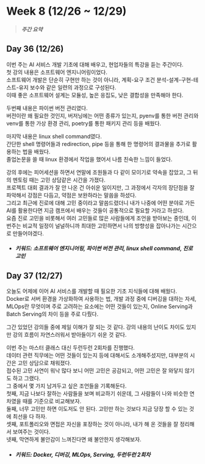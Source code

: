 Week 8 (12/26 ~ 12/29)
===
>  ##### 주간 요약
>  

Day 36 (12/26)
---
이번 주는 AI 서비스 개발 기초에 대해 배우고, 현업자들의 특강을 듣는 주간이다.  
첫 강의 내용은 소프트웨어 엔지니어링이었다.  
소프트웨어 개발은 단순히 구현만 하는 것이 아니라, 계획-요구 조건 분석-설계-구현-테스트-유지 보수와 같은 일련의 과정으로 구성된다.  
이때 좋은 소프트웨어 설계는 모듈성, 높은 응집도, 낮은 결합성을 만족해야 한다.  

두번째 내용은 파이썬 버전 관리였다.  
버전이란 왜 필요한 것인지, 버저닝에는 어떤 종류가 있는지, pyenv를 통한 버전 관리와 venv를 통한 가상 환경 관리, poetry를 통한 패키지 관리 등을 배웠다.  

마지막 내용은 linux shell command였다.  
간단한 shell 명령어들과 redirection, pipe 등을 통해 한 명령어의 결과물을 추가로 활용하는 법을 배웠다.  
졸업논문을 쓸 때 linux 환경에서 작업을 했어서 나름 친숙한 느낌이 들었다.  

강의 후에는 피어세션을 하면서 연말에 조원들과 다 같이 모이기로 약속을 잡았고, 그 뒤의 멘토링 때는 고민 상담같은 시간을 가졌다.  
프로젝트 대회 결과가 잘 안 나온 건 아쉬운 일이지만, 그 과정에서 각자의 장단점을 잘 파악해서 강점은 다듬고, 약점은 보완하라는 말씀을 하셨다.  
그리고 최근에 진로에 대해 고민 중이라고 말씀드렸더니 내가 나중에 어떤 분야로 가든 AI를 활용한다면 지금 캠프에서 배우는 것들이 공통적으로 필요할 거라고 하셨다.  
요즘 진로 고민을 비롯해서 여러 고민들로 많은 사람들에게 조언을 받아보는 중인데, 이번주는 비교적 일정이 널널하니까 최대한 고민하면서 나의 방향성을 잡아나가는 시간으로 만들어야겠다.  

+ ##### 키워드: 소프트웨어 엔지니어링, 파이썬 버전 관리, linux shell command, 진로 고민

Day 37 (12/27)
---
오늘도 어제에 이어 AI 서비스를 개발할 때 필요한 기초 지식들에 대해 배웠다.  
Docker로 서버 환경을 가상화하여 사용하는 법, 개발 과정 중에 디버깅을 대하는 자세, MLOps란 무엇이며 주로 고려하는 요소에는 어떤 것들이 있는지, Online Serving과 Batch Serving의 차이 등을 주로 다뤘다.  

그간 있었던 강의들 중에 제일 이해가 잘 되는 것 같다. 강의 내용의 난이도 차이도 있지만 강의 흐름이 자연스러워서 받아들이기 쉬운 것 같다.  

이번 주는 마스터 클래스 대신 두런두런 2회차를 진행했다.  
데이터 관련 직무에는 어떤 것들이 있는지 등에 대해서도 소개해주셨지만, 대부분의 시간은 고민 상담으로 채워졌다.  
접수된 고민 사연이 워낙 많다 보니 어떤 고민은 공감되고, 어떤 고민은 잘 와닿지 않기도 하고 그랬다.  
그 중에서 몇 가지 남겨두고 싶은 조언들을 기록해둔다.  
첫째, 지금 나보다 잘하는 사람들을 보며 비교하기 쉬운데, 그 사람들이 나와 비슷한 연차였을 때를 기준으로 비교해보자.  
둘째, 너무 고민만 하면 이도저도 안 된다. 고민만 하는 것보다 지금 당장 할 수 있는 것에 최선을 다 하자.  
셋째, 포트폴리오와 면접은 자신을 포장하는 것이 아니라, 내가 해 온 것들을 잘 정리해서 보여주는 것이다.  
넷째, 막연하게 불안감이 느껴진다면 왜 불안한지 생각해보자.  

+ ##### 키워드: Docker, 디버깅, MLOps, Serving, 두런두런 2회차
